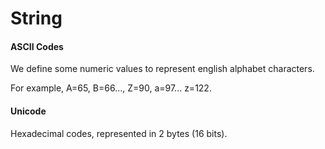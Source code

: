 # String

#### ASCII Codes

We define some numeric values to represent english alphabet characters.

For example, A=65, B=66..., Z=90, a=97... z=122.

#### Unicode

Hexadecimal codes, represented in 2 bytes (16 bits).
